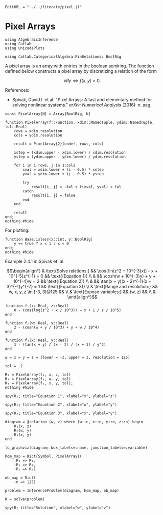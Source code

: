 ```@meta
EditURL = "../../literate/pixel.jl"
```

# Pixel Arrays

````@example pixel
using AlgebraicInference
using Catlab
using UnicodePlots

using Catlab.CategoricalAlgebra.FinRelations: BoolRig
````

A pixel array is an array with entries in the boolean semiring. The function defined below
constructs a pixel array by discretizing a relation of the form
```math
xRy \iff f(x, y) = 0.
```

References:
- Spivak, David I. et al. "Pixel Arrays: A fast and elementary method for solving
  nonlinear systems." *arXiv: Numerical Analysis* (2016): n. pag.

````@example pixel
const PixelArray{N} = Array{BoolRig, N}

function PixelArray(f::Function, xdim::NamedTuple, ydim::NamedTuple, tol::Real)
    rows = xdim.resolution
    cols = ydim.resolution

    result = PixelArray{2}(undef, rows, cols)

    xstep = (xdim.upper - xdim.lower) / xdim.resolution
    ystep = (ydim.upper - ydim.lower) / ydim.resolution

    for i in 1:rows, j in 1:cols
        xval = xdim.lower + (i - 0.5) * xstep
        yval = ydim.lower + (j - 0.5) * ystep

        try
            result[i, j] = -tol < f(xval, yval) < tol
        catch
            result[i, j] = false
        end
    end

    result
end;
nothing #hide
````

For plotting:

````@example pixel
function Base.isless(x::Int, y::BoolRig)
    y == true ? x < 1 : x < 0
end;
nothing #hide
````

Example 2.4.1 in Spivak et. al.
```math
\begin{align*}
& \text{Solve relations:}      && \cos(\ln(z^2 + 10^{-3}x)) - x + 10^{-5}z^{-1} = 0 && \text{(Equation 1)} \\
&                              && \cosh(w + 10^{-3}y) + y + 10^{-4}w = 2            && \text{(Equation 2)} \\
&                              && \tan(x + y)(x - 2)^{-1}(x + 3)^{-1}y^{-2} = 1     && \text{(Equation 3)} \\
& \text{Range and resolution:} && w, x, y, z \in [-3, 3)@125                        &&                     \\
& \text{Expose variables:}     && (w, z)                                            &&                     \\
& \end{align*}
```

````@example pixel
function f₁(x::Real, z::Real)
    0 - (cos(log(z^2 + x / 10^3)) − x + 1 / z / 10^5)
end

function f₂(w::Real, y::Real)
    2 - (cosh(w + y / 10^3) + y + w / 10^4)
end

function f₃(x::Real, y::Real)
    1 - (tan(x + y) / (x - 2) / (x + 3) / y^2)
end

w = x = y = z = (lower = -3, upper = 3, resolution = 125)

tol = .2

R₁ = PixelArray(f₁, x, z, tol)
R₂ = PixelArray(f₂, w, y, tol)
R₃ = PixelArray(f₃, x, y, tol);
nothing #hide
````

````@example pixel
spy(R₁; title="Equation 1", xlabel="x", ylabel="z")
````

````@example pixel
spy(R₂; title="Equation 2", xlabel="w", ylabel="y")
````

````@example pixel
spy(R₃; title="Equation 3", xlabel="x", ylabel="y")
````

````@example pixel
diagram = @relation (w, z) where (w::n, x::n, y::n, z::n) begin
    R₁(x, z)
    R₂(w, y)
    R₃(x, y)
end

to_graphviz(diagram; box_labels=:name, junction_labels=:variable)
````

````@example pixel
hom_map = Dict{Symbol, PixelArray}(
    :R₁ => R₁,
    :R₂ => R₂,
    :R₃ => R₃)

ob_map = Dict(
    :n => 125)

problem = InferenceProblem(diagram, hom_map, ob_map)

R = solve(problem)

spy(R; title="Solution", xlabel="w", ylabel="z")
````


